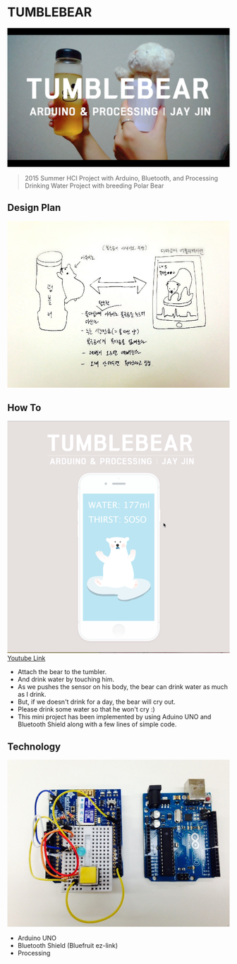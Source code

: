 # TUMBLEBEAR
![logo](/img/1.png)
> 2015 Summer HCI Project with Arduino, Bluetooth, and Processing
> Drinking Water Project with breeding Polar Bear

## Design Plan
![design plan](/img/design-plan.jpg)

## How To
![photo](/img/2.png)
[Youtube Link](https://youtu.be/8chS_NtflcM)
- Attach the bear to the tumbler.
- And drink water by touching him.
- As we pushes the sensor on his body, the bear can drink water as much as I drink.
- But, if we doesn't drink for a day, the bear will cry out.
- Please drink some water so that he won't cry :)
- This mini project has been implemented by using Aduino UNO and Bluetooth Shield along with a few lines of simple code.

## Technology
![arduino bluetooth](/img/board.jpg)
- Arduino UNO
- Bluetooth Shield (Bluefruit ez-link)
- Processing
